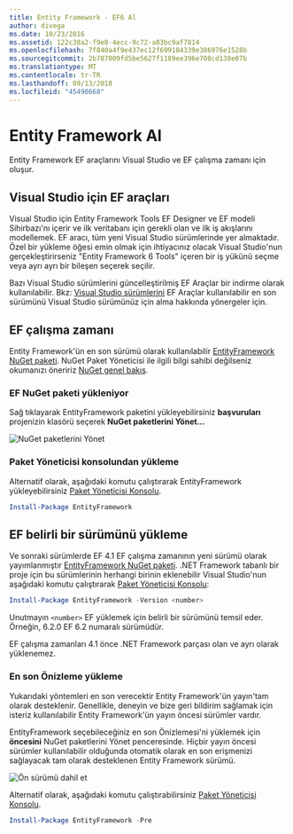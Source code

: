 ```yaml
---
title: Entity Framework - EF6 Al
author: divega
ms.date: 10/23/2016
ms.assetid: 122c38a2-f9e8-4ecc-9c72-a83bc9af7814
ms.openlocfilehash: 7f840a4f9e437ec12f699184339e386976e1528b
ms.sourcegitcommit: 2b787009fd5be5627f1189ee396e708cd130e07b
ms.translationtype: MT
ms.contentlocale: tr-TR
ms.lasthandoff: 09/13/2018
ms.locfileid: "45490668"
---
```

# <a name="get-entity-framework"></a>Entity Framework Al
Entity Framework EF araçlarını Visual Studio ve EF çalışma zamanı için oluşur.

## <a name="ef-tools-for-visual-studio"></a>Visual Studio için EF araçları

Visual Studio için Entity Framework Tools EF Designer ve EF modeli Sihirbazı'nı içerir ve ilk veritabanı için gerekli olan ve ilk iş akışlarını modellemek. EF aracı, tüm yeni Visual Studio sürümlerinde yer almaktadır. Özel bir yükleme öğesi emin olmak için ihtiyacınız olacak Visual Studio'nun gerçekleştirirseniz "Entity Framework 6 Tools" içeren bir iş yükünü seçme veya ayrı ayrı bir bileşen seçerek seçilir.

Bazı Visual Studio sürümlerini güncelleştirilmiş EF Araçlar bir indirme olarak kullanılabilir. Bkz: [Visual Studio sürümlerini](~/ef6/what-is-new/visual-studio.md) EF Araçlar kullanılabilir en son sürümünü Visual Studio sürümünüz için alma hakkında yönergeler için.

## <a name="ef-runtime"></a>EF çalışma zamanı

Entity Framework'ün en son sürümü olarak kullanılabilir [EntityFramework NuGet paketi](http://nuget.org/packages/EntityFramework/). NuGet Paket Yöneticisi ile ilgili bilgi sahibi değilseniz okumanızı öneririz [NuGet genel bakış](https://docs.microsoft.com/nuget/consume-packages/overview-and-workflow).

### <a name="installing-the-ef-nuget-package"></a>EF NuGet paketi yükleniyor

Sağ tıklayarak EntityFramework paketini yükleyebilirsiniz **başvuruları** projenizin klasörü seçerek **NuGet paketlerini Yönet...**

![NuGet paketlerini Yönet](~/ef6/media/managenugetpackages.png)

### <a name="installing-from-package-manager-console"></a>Paket Yöneticisi konsolundan yükleme

Alternatif olarak, aşağıdaki komutu çalıştırarak EntityFramework yükleyebilirsiniz [Paket Yöneticisi Konsolu](http://docs.nuget.org/docs/start-here/using-the-package-manager-console).

``` powershell
Install-Package EntityFramework
```

## <a name="installing-a-specific-version-of-ef"></a>EF belirli bir sürümünü yükleme

Ve sonraki sürümlerde EF 4.1 EF çalışma zamanının yeni sürümü olarak yayımlanmıştır [EntityFramework NuGet paketi](https://www.nuget.org/packages/EntityFramework/). .NET Framework tabanlı bir proje için bu sürümlerinin herhangi birinin eklenebilir Visual Studio'nun aşağıdaki komutu çalıştırarak [Paket Yöneticisi Konsolu](http://docs.nuget.org/docs/start-here/using-the-package-manager-console):

``` powershell
Install-Package EntityFramework -Version <number>
```

Unutmayın `<number>` EF yüklemek için belirli bir sürümünü temsil eder. Örneğin, 6.2.0 EF 6.2 numaralı sürümüdür.   

EF çalışma zamanları 4.1 önce .NET Framework parçası olan ve ayrı olarak yüklenemez.

### <a name="installing-the-latest-preview"></a>En son Önizleme yükleme

Yukarıdaki yöntemleri en son verecektir Entity Framework'ün yayın'tam olarak desteklenir. Genellikle, deneyin ve bize geri bildirim sağlamak için isteriz kullanılabilir Entity Framework'ün yayın öncesi sürümler vardır.

EntityFramework seçebileceğiniz en son Önizlemesi'ni yüklemek için **öncesini** NuGet paketlerini Yönet penceresinde. Hiçbir yayın öncesi sürümler kullanılabilir olduğunda otomatik olarak en son erişmenizi sağlayacak tam olarak desteklenen Entity Framework sürümü.

![Ön sürümü dahil et](~/ef6/media/includeprerelease.png)

Alternatif olarak, aşağıdaki komutu çalıştırabilirsiniz [Paket Yöneticisi Konsolu](http://docs.nuget.org/docs/start-here/using-the-package-manager-console).

``` powershell
Install-Package EntityFramework -Pre
```
